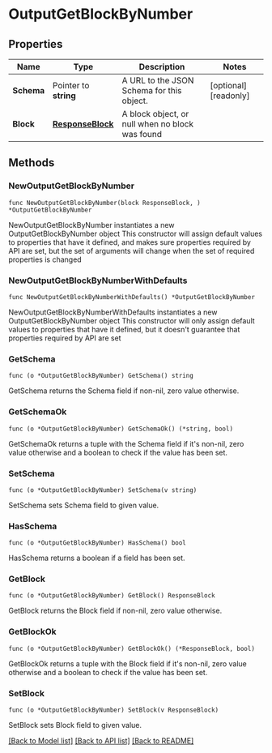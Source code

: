 # OutputGetBlockByNumber

## Properties

Name | Type | Description | Notes
------------ | ------------- | ------------- | -------------
**Schema** | Pointer to **string** | A URL to the JSON Schema for this object. | [optional] [readonly] 
**Block** | [**ResponseBlock**](ResponseBlock.md) | A block object, or null when no block was found | 

## Methods

### NewOutputGetBlockByNumber

`func NewOutputGetBlockByNumber(block ResponseBlock, ) *OutputGetBlockByNumber`

NewOutputGetBlockByNumber instantiates a new OutputGetBlockByNumber object
This constructor will assign default values to properties that have it defined,
and makes sure properties required by API are set, but the set of arguments
will change when the set of required properties is changed

### NewOutputGetBlockByNumberWithDefaults

`func NewOutputGetBlockByNumberWithDefaults() *OutputGetBlockByNumber`

NewOutputGetBlockByNumberWithDefaults instantiates a new OutputGetBlockByNumber object
This constructor will only assign default values to properties that have it defined,
but it doesn't guarantee that properties required by API are set

### GetSchema

`func (o *OutputGetBlockByNumber) GetSchema() string`

GetSchema returns the Schema field if non-nil, zero value otherwise.

### GetSchemaOk

`func (o *OutputGetBlockByNumber) GetSchemaOk() (*string, bool)`

GetSchemaOk returns a tuple with the Schema field if it's non-nil, zero value otherwise
and a boolean to check if the value has been set.

### SetSchema

`func (o *OutputGetBlockByNumber) SetSchema(v string)`

SetSchema sets Schema field to given value.

### HasSchema

`func (o *OutputGetBlockByNumber) HasSchema() bool`

HasSchema returns a boolean if a field has been set.

### GetBlock

`func (o *OutputGetBlockByNumber) GetBlock() ResponseBlock`

GetBlock returns the Block field if non-nil, zero value otherwise.

### GetBlockOk

`func (o *OutputGetBlockByNumber) GetBlockOk() (*ResponseBlock, bool)`

GetBlockOk returns a tuple with the Block field if it's non-nil, zero value otherwise
and a boolean to check if the value has been set.

### SetBlock

`func (o *OutputGetBlockByNumber) SetBlock(v ResponseBlock)`

SetBlock sets Block field to given value.



[[Back to Model list]](../README.md#documentation-for-models) [[Back to API list]](../README.md#documentation-for-api-endpoints) [[Back to README]](../README.md)


